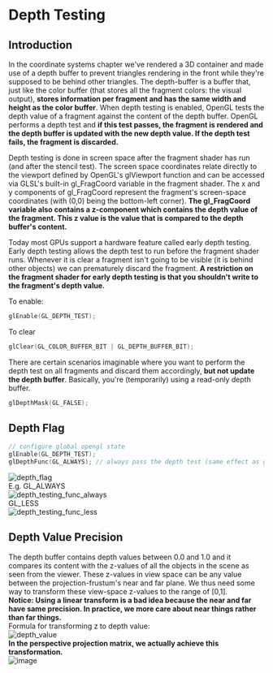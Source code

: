 # Depth Testing
## Introduction
In the coordinate systems chapter we've rendered a 3D container and made use of a depth buffer to prevent triangles rendering in the front while they're supposed to 
be behind other triangles. The depth-buffer is a buffer that, just like the color buffer (that stores all the fragment colors: the visual output), __stores information per 
fragment and has the same width and height as the color buffer__. When depth testing is enabled, OpenGL tests the depth value of a fragment against the content of the depth buffer. 
OpenGL performs a depth test and __if this test passes, the fragment is rendered and the depth buffer is updated with the new depth value. 
If the depth test fails, the fragment is discarded.__  


Depth testing is done in screen space after the fragment shader has run (and after the stencil test).
The screen space coordinates relate directly to the viewport defined by OpenGL's glViewport function and can be accessed via GLSL's built-in gl_FragCoord variable in the fragment shader. 
The x and y components of gl_FragCoord represent the fragment's screen-space coordinates (with (0,0) being the bottom-left corner). 
__The gl_FragCoord variable also contains a z-component which contains the depth value of the fragment.
This z value is the value that is compared to the depth buffer's content.__

Today most GPUs support a hardware feature called early depth testing. Early depth testing allows the depth test to run before the fragment shader runs. 
Whenever it is clear a fragment isn't going to be visible (it is behind other objects) we can prematurely discard the fragment.
__A restriction on the fragment shader for early depth testing is that you shouldn't write to the fragment's depth value.__  

To enable:
```C++
glEnable(GL_DEPTH_TEST);  
```
To clear
```C++
glClear(GL_COLOR_BUFFER_BIT | GL_DEPTH_BUFFER_BIT);  
```
There are certain scenarios imaginable where you want to perform the depth test on all fragments and discard them accordingly, 
__but not update the depth buffer__. Basically, you're (temporarily) using a read-only depth buffer. 
```C++
glDepthMask(GL_FALSE);
```

## Depth Flag
```C++
// configure global opengl state
glEnable(GL_DEPTH_TEST);
glDepthFunc(GL_ALWAYS); // always pass the depth test (same effect as glDisable(GL_DEPTH_TEST))
```
![depth_flag](https://user-images.githubusercontent.com/98029669/213886389-213f8ffe-3116-4a9f-9cfa-99f4101f41ef.png)  
E.g. GL_ALWAYS  
![depth_testing_func_always](https://user-images.githubusercontent.com/98029669/213886414-36467950-40ff-4bab-91e3-c5ad00bbe819.png)  
GL_LESS  
![depth_testing_func_less](https://user-images.githubusercontent.com/98029669/213886420-5c27a77d-16bb-41ea-a074-cc6c30cd34ee.png)

## Depth Value Precision
The depth buffer contains depth values between 0.0 and 1.0 and it compares its content with the z-values of all the objects in the scene as seen from the viewer. 
These z-values in view space can be any value between the projection-frustum's near and far plane. 
We thus need some way to transform these view-space z-values to the range of [0,1].  
__Notice: Using a linear transform is a bad idea because the near and far have same precision. In practice, we more care about near things rather than far things.__  
Formula for transforming z to depth value:  
![depth_value](https://user-images.githubusercontent.com/98029669/213886840-f49a8d38-70ea-4c7a-9960-80c22bdcb587.png)  
__In the perspective projection matrix, we actually achieve this transformation.__  
![image](https://user-images.githubusercontent.com/98029669/213887037-640f7c37-71f1-4710-83c9-675fc9251c2c.png)
